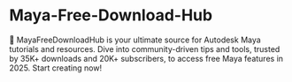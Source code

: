 # Maya-Free-Download-Hub
🎨 MayaFreeDownloadHub is your ultimate source for Autodesk Maya tutorials and resources. Dive into community-driven tips and tools, trusted by 35K+ downloads and 20K+ subscribers, to access free Maya features in 2025. Start creating now!
